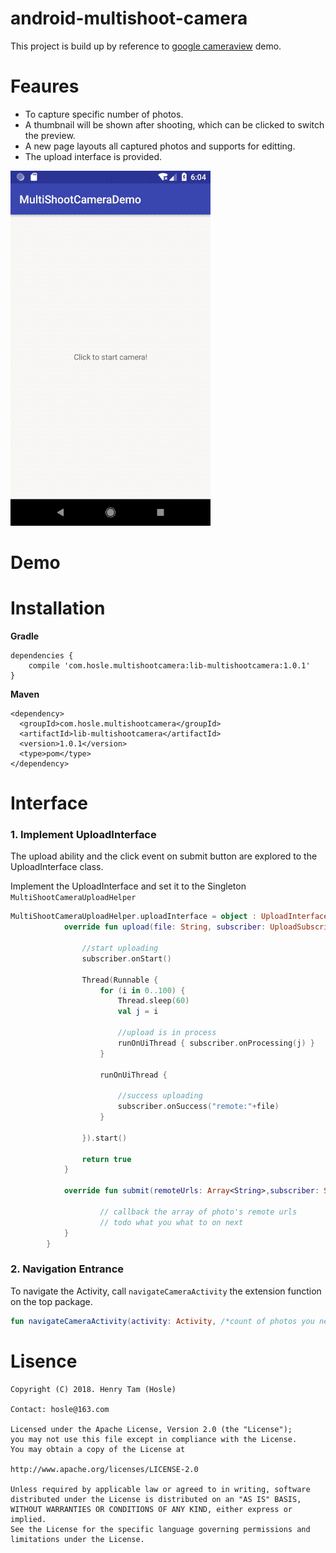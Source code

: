 # android-multishoot-camera

This project is build up by reference to [google cameraview](https://github.com/google/cameraview.git) demo.

# Feaures

* To capture specific number of photos.
* A thumbnail will be shown after shooting, which can be clicked to switch the preview.
* A new page layouts all captured photos and supports for editting.
* The upload interface is provided.

![](./resPic/figure_demo.gif)

# Demo

# Installation

**Gradle**

```
dependencies {
	compile 'com.hosle.multishootcamera:lib-multishootcamera:1.0.1'
}
```

**Maven**

```
<dependency>
  <groupId>com.hosle.multishootcamera</groupId>
  <artifactId>lib-multishootcamera</artifactId>
  <version>1.0.1</version>
  <type>pom</type>
</dependency>
```

# Interface

### 1. Implement UploadInterface

The upload ability and the click event on submit button are explored to the UploadInterface class.

Implement the UploadInterface and set it to the Singleton `MultiShootCameraUploadHelper`

```kotlin
MultiShootCameraUploadHelper.uploadInterface = object : UploadInterface {
            override fun upload(file: String, subscriber: UploadSubscriber): Boolean {
          		
          		//start uploading
                subscriber.onStart()

                Thread(Runnable {
                    for (i in 0..100) {
                        Thread.sleep(60)
                        val j = i
                        
                        //upload is in process
                        runOnUiThread { subscriber.onProcessing(j) }
                    }

                    runOnUiThread {
                    
                        //success uploading
                        subscriber.onSuccess("remote:"+file)
                    }

                }).start()

                return true
            }

            override fun submit(remoteUrls: Array<String>,subscriber: SubmitSubscriber){
            
            		// callback the array of photo's remote urls
            		// todo what you what to on next
            }
        }
```


### 2. Navigation Entrance

To navigate the Activity, call `navigateCameraActivity` the extension function on the top package.

```kotlin
fun navigateCameraActivity(activity: Activity, /*count of photos you need*/ shootCounts: Int)
```

# Lisence

```
Copyright (C) 2018. Henry Tam (Hosle) 

Contact: hosle@163.com

Licensed under the Apache License, Version 2.0 (the "License");
you may not use this file except in compliance with the License.
You may obtain a copy of the License at 

http://www.apache.org/licenses/LICENSE-2.0

Unless required by applicable law or agreed to in writing, software distributed under the License is distributed on an "AS IS" BASIS, WITHOUT WARRANTIES OR CONDITIONS OF ANY KIND, either express or implied.
See the License for the specific language governing permissions and limitations under the License.
```